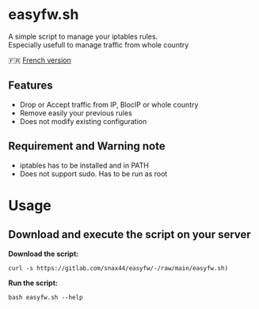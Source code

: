 # easyfw.sh

A simple script to manage your iptables rules.  
Especially usefull to manage traffic from whole country

:fr: [French version](README_fr.md)

## Features

- Drop or Accept traffic from IP, BlocIP or whole country
- Remove easily your previous rules
- Does not modify existing configuration

## Requirement and Warning note

- iptables has to be installed and in PATH
- Does not support sudo. Has to be run as root

# Usage

## Download and execute the script on your server  

**Download the script:**  
```console
curl -s https://gitlab.com/snax44/easyfw/-/raw/main/easyfw.sh)
```

**Run the script:**
```console
bash easyfw.sh --help
```
